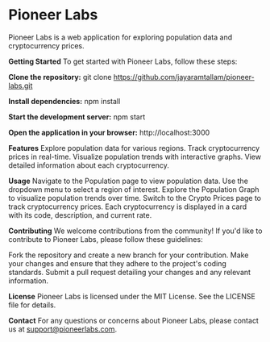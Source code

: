 # Pioneer Labs
Pioneer Labs is a web application for exploring population data and cryptocurrency prices.

**Getting Started**
To get started with Pioneer Labs, follow these steps:

**Clone the repository:**
git clone https://github.com/jayaramtallam/pioneer-labs.git

**Install dependencies:**
npm install

**Start the development server:**
npm start

**Open the application in your browser:**
http://localhost:3000

**Features**
Explore population data for various regions.
Track cryptocurrency prices in real-time.
Visualize population trends with interactive graphs.
View detailed information about each cryptocurrency.

**Usage**
Navigate to the Population page to view population data.
Use the dropdown menu to select a region of interest.
Explore the Population Graph to visualize population trends over time.
Switch to the Crypto Prices page to track cryptocurrency prices.
Each cryptocurrency is displayed in a card with its code, description, and current rate.

**Contributing**
We welcome contributions from the community! If you'd like to contribute to Pioneer Labs, please follow these guidelines:

Fork the repository and create a new branch for your contribution.
Make your changes and ensure that they adhere to the project's coding standards.
Submit a pull request detailing your changes and any relevant information.

**License**
Pioneer Labs is licensed under the MIT License. See the LICENSE file for details.

**Contact**
For any questions or concerns about Pioneer Labs, please contact us at support@pioneerlabs.com.


